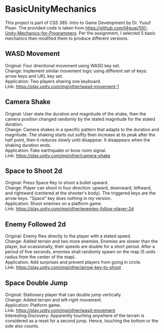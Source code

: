 # BasicUnityMechanics
This project is part of CSS 385: Intro to Game Development by Dr. Yusuf Pisan. The provided code is taken from https://github.com/t4guw/100-Unity-Mechanics-for-Programmers. Per the assignment, I selected 5 basic mechanics then modified them to produce different versions.  

## WASD Movement
Original: Four directional movement using WASD key set.  
Change: Implement similar movement logic using different set of keys: arrow keys and IJKL key set.  
Application: Two players sharing one keyboard.  
Link: https://play.unity.com/mg/other/wasd-movement-1  

## Camera Shake
Original: User state the duration and magnitude of the shake, then the camera position changed randomly by the stated magnitude for the stated duration.  
Change: Camera shakes in a specific pattern that adapts to the duration and magnitude. The shaking starts out softly then increase at its peak after the half point, then it reduces slowly until disappear. It disappears when the shaking duration ends.  
Application: Fake earthquake or boss room signal.  
Link: https://play.unity.com/mg/other/camera-shake  

## Space to Shoot 2d
Original: Press Space Key to shoot a bullet upward.  
Change: Player can shoot in four direction: upward, downward, leftward, and rightward (centered at the shooter's body). The triggered keys are the arrow keys. "Space" key does nothing in my version.  
Application: Shoot enemies on a platform game.  
Link: https://play.unity.com/mg/other/enemies-follow-player-2d  

## Enemy Followed 2d
Original: Enemy flies directly to the player with a stated speed.  
Change: Added terrain and two more enemies. Enemies are slower than the player, but ocassionally, their speeds are double for a short period. After a period of five seconds, enemies shall randomly spawn on the map (5 units radius from the center of the map).  
Application: Add surprises and prevent players from going in circle.  
Link: https://play.unity.com/mg/other/arrow-key-to-shoot  

## Space Double Jump
Original: Stationary player that can double jump vertically.  
Change: Added terrain and left-right movement.  
Application: Platform game.  
Link: https://play.unity.com/mg/other/wasd-movement  
Interesting Discovery: Apparently touching anywhere of the terrain is considered as a reset for a second jump. Hence, touching the bottom or the side also counts.

